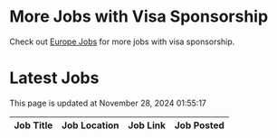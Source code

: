 # More Jobs with Visa Sponsorship

Check out [Europe Jobs](https://github.com/sureshparimi/europejobs#latest-jobs) for more jobs with visa sponsorship.

# Latest Jobs

This page is updated at November 28, 2024 01:55:17

| Job Title | Job Location | Job Link | Job Posted |
| --- | --- | --- | --- |
